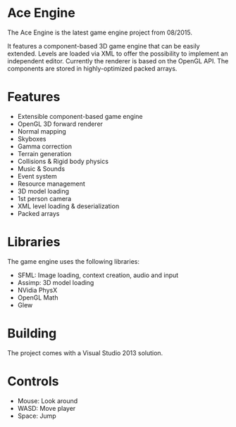 # Ace Engine
The Ace Engine is the latest game engine project from 08/2015.

It features a component-based 3D game engine that can be easily extended. Levels are loaded via XML to offer the possibility to implement an independent editor. Currently the renderer is based on the OpenGL API. The components are stored in highly-optimized packed arrays.

# Features
* Extensible component-based game engine
* OpenGL 3D forward renderer
* Normal mapping
* Skyboxes
* Gamma correction
* Terrain generation
* Collisions & Rigid body physics
* Music & Sounds
* Event system
* Resource management
* 3D model loading
* 1st person camera
* XML level loading & deserialization
* Packed arrays

# Libraries
The game engine uses the following libraries:
* SFML: Image loading, context creation, audio and input
* Assimp: 3D model loading
* NVidia PhysX
* OpenGL Math
* Glew

# Building
The project comes with a Visual Studio 2013 solution.

# Controls
* Mouse: Look around
* WASD: Move player
* Space: Jump
